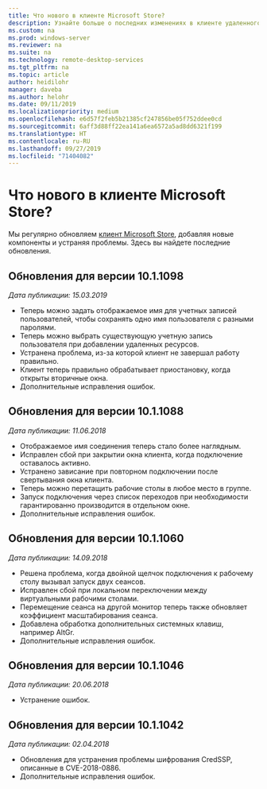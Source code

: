 ```yaml
---
title: Что нового в клиенте Microsoft Store?
description: Узнайте больше о последних изменениях в клиенте удаленного рабочего стола для Microsoft Store.
ms.custom: na
ms.prod: windows-server
ms.reviewer: na
ms.suite: na
ms.technology: remote-desktop-services
ms.tgt_pltfrm: na
ms.topic: article
author: heidilohr
manager: daveba
ms.author: helohr
ms.date: 09/11/2019
ms.localizationpriority: medium
ms.openlocfilehash: e6d57f2feb5b21385cf247856be05f752ddee0cd
ms.sourcegitcommit: 6aff3d88ff22ea141a6ea6572a5ad8dd6321f199
ms.translationtype: HT
ms.contentlocale: ru-RU
ms.lasthandoff: 09/27/2019
ms.locfileid: "71404082"
---
```

# <a name="whats-new-in-the-windows-store-client"></a>Что нового в клиенте Microsoft Store?

Мы регулярно обновляем [клиент Microsoft Store](windows.md), добавляя новые компоненты и устраняя проблемы. Здесь вы найдете последние обновления.

## <a name="updates-for-version-1011098"></a>Обновления для версии 10.1.1098

*Дата публикации: 15.03.2019*

- Теперь можно задать отображаемое имя для учетных записей пользователей, чтобы сохранять одно имя пользователя с разными паролями.
- Теперь можно выбрать существующую учетную запись пользователя при добавлении удаленных ресурсов.
- Устранена проблема, из-за которой клиент не завершал работу правильно.
- Клиент теперь правильно обрабатывает приостановку, когда открыты вторичные окна.
- Дополнительные исправления ошибок.

## <a name="updates-for-version-1011088"></a>Обновления для версии 10.1.1088

*Дата публикации: 11.06.2018*

- Отображаемое имя соединения теперь стало более наглядным.
- Исправлен сбой при закрытии окна клиента, когда подключение оставалось активно.
- Устранено зависание при повторном подключении после свертывания окна клиента.
- Теперь можно перетащить рабочие столы в любое место в группе.
- Запуск подключения через список переходов при необходимости гарантированно производится в отдельном окне.
- Дополнительные исправления ошибок.

## <a name="updates-for-version-1011060"></a>Обновления для версии 10.1.1060

*Дата публикации: 14.09.2018*

- Решена проблема, когда двойной щелчок подключения к рабочему столу вызывал запуск двух сеансов.
- Исправлен сбой при локальном переключении между виртуальными рабочими столами.
- Перемещение сеанса на другой монитор теперь также обновляет коэффициент масштабирования сеанса.
- Добавлена обработка дополнительных системных клавиш, например AltGr.
- Дополнительные исправления ошибок.

## <a name="updates-for-version-1011046"></a>Обновления для версии 10.1.1046

*Дата публикации: 20.06.2018*

- Устранение ошибок.

## <a name="updates-for-version-1011042"></a>Обновления для версии 10.1.1042

*Дата публикации: 02.04.2018*

- Обновления для устранения проблемы шифрования CredSSP, описанные в CVE-2018-0886.
- Дополнительные исправления ошибок.

